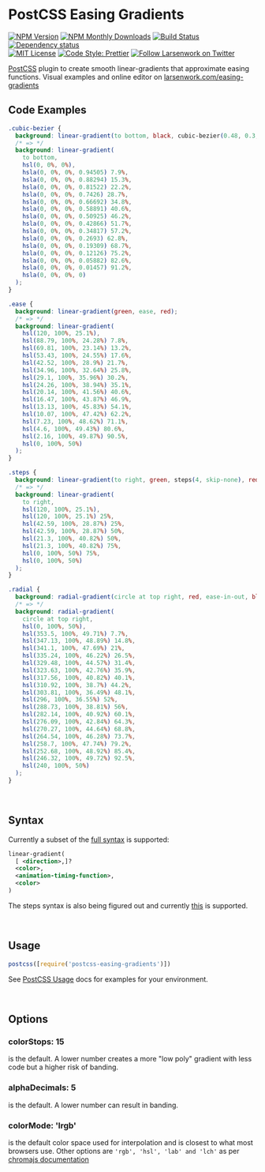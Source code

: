 # PostCSS Easing Gradients

[![NPM Version][npm-img]][npm]
[![NPM Monthly Downloads][dm-img]][npm]
[![Build Status][ci-img]][ci]
[![Dependency status][dpd-img]][dpd]
<br>
[![MIT License][mit-img]][mit]
[![Code Style: Prettier][prt-img]][prt]
[![Follow Larsenwork on Twitter][twt-img]][twt]

[PostCSS](https://github.com/postcss/postcss) plugin to create smooth linear-gradients that approximate easing functions.
Visual examples and online editor on [larsenwork.com/easing-gradients](https://larsenwork.com/easing-gradients/)

## Code Examples

```css
.cubic-bezier {
  background: linear-gradient(to bottom, black, cubic-bezier(0.48, 0.3, 0.64, 1), transparent);
  /* => */
  background: linear-gradient(
    to bottom,
    hsl(0, 0%, 0%),
    hsla(0, 0%, 0%, 0.94505) 7.9%,
    hsla(0, 0%, 0%, 0.88294) 15.3%,
    hsla(0, 0%, 0%, 0.81522) 22.2%,
    hsla(0, 0%, 0%, 0.7426) 28.7%,
    hsla(0, 0%, 0%, 0.66692) 34.8%,
    hsla(0, 0%, 0%, 0.58891) 40.6%,
    hsla(0, 0%, 0%, 0.50925) 46.2%,
    hsla(0, 0%, 0%, 0.42866) 51.7%,
    hsla(0, 0%, 0%, 0.34817) 57.2%,
    hsla(0, 0%, 0%, 0.2693) 62.8%,
    hsla(0, 0%, 0%, 0.19309) 68.7%,
    hsla(0, 0%, 0%, 0.12126) 75.2%,
    hsla(0, 0%, 0%, 0.05882) 82.6%,
    hsla(0, 0%, 0%, 0.01457) 91.2%,
    hsla(0, 0%, 0%, 0)
  );
}

.ease {
  background: linear-gradient(green, ease, red);
  /* => */
  background: linear-gradient(
    hsl(120, 100%, 25.1%),
    hsl(88.79, 100%, 24.28%) 7.8%,
    hsl(69.81, 100%, 23.14%) 13.2%,
    hsl(53.43, 100%, 24.55%) 17.6%,
    hsl(42.52, 100%, 28.9%) 21.7%,
    hsl(34.96, 100%, 32.64%) 25.8%,
    hsl(29.1, 100%, 35.96%) 30.2%,
    hsl(24.26, 100%, 38.94%) 35.1%,
    hsl(20.14, 100%, 41.56%) 40.6%,
    hsl(16.47, 100%, 43.87%) 46.9%,
    hsl(13.13, 100%, 45.83%) 54.1%,
    hsl(10.07, 100%, 47.42%) 62.2%,
    hsl(7.23, 100%, 48.62%) 71.1%,
    hsl(4.6, 100%, 49.43%) 80.6%,
    hsl(2.16, 100%, 49.87%) 90.5%,
    hsl(0, 100%, 50%)
  );
}

.steps {
  background: linear-gradient(to right, green, steps(4, skip-none), red);
  /* => */
  background: linear-gradient(
    to right,
    hsl(120, 100%, 25.1%),
    hsl(120, 100%, 25.1%) 25%,
    hsl(42.59, 100%, 28.87%) 25%,
    hsl(42.59, 100%, 28.87%) 50%,
    hsl(21.3, 100%, 40.82%) 50%,
    hsl(21.3, 100%, 40.82%) 75%,
    hsl(0, 100%, 50%) 75%,
    hsl(0, 100%, 50%)
  );
}

.radial {
  background: radial-gradient(circle at top right, red, ease-in-out, blue);
  /* => */
  background: radial-gradient(
    circle at top right,
    hsl(0, 100%, 50%),
    hsl(353.5, 100%, 49.71%) 7.7%,
    hsl(347.13, 100%, 48.89%) 14.8%,
    hsl(341.1, 100%, 47.69%) 21%,
    hsl(335.24, 100%, 46.22%) 26.5%,
    hsl(329.48, 100%, 44.57%) 31.4%,
    hsl(323.63, 100%, 42.76%) 35.9%,
    hsl(317.56, 100%, 40.82%) 40.1%,
    hsl(310.92, 100%, 38.7%) 44.2%,
    hsl(303.81, 100%, 36.49%) 48.1%,
    hsl(296, 100%, 36.55%) 52%,
    hsl(288.73, 100%, 38.81%) 56%,
    hsl(282.14, 100%, 40.92%) 60.1%,
    hsl(276.09, 100%, 42.84%) 64.3%,
    hsl(270.27, 100%, 44.64%) 68.8%,
    hsl(264.54, 100%, 46.28%) 73.7%,
    hsl(258.7, 100%, 47.74%) 79.2%,
    hsl(252.68, 100%, 48.92%) 85.4%,
    hsl(246.32, 100%, 49.72%) 92.5%,
    hsl(240, 100%, 50%)
  );
}
```

<br>

## Syntax

Currently a subset of the [full syntax](https://github.com/w3c/csswg-drafts/issues/1332#issuecomment-299990698) is supported:

```xml
linear-gradient(
  [ <direction>,]?
  <color>,
  <animation-timing-function>,
  <color>
)
```

The steps syntax is also being figured out and currently [this](https://github.com/w3c/csswg-drafts/issues/1680#issuecomment-361550637) is supported.

<br>

## Usage

```js
postcss([require('postcss-easing-gradients')])
```

See [PostCSS Usage](https://github.com/postcss/postcss#usage) docs for examples for your environment.

<br>

## Options

### colorStops: 15

is the default. A lower number creates a more "low poly" gradient with less code but a higher risk of banding.

### alphaDecimals: 5

is the default. A lower number can result in banding.

### colorMode: 'lrgb'

is the default color space used for interpolation and is closest to what most browsers use. Other options are `'rgb', 'hsl', 'lab' and 'lch'` as per [chromajs documentation](http://gka.github.io/chroma.js/#chroma-mix)

[ci-img]: https://img.shields.io/travis/larsenwork/postcss-easing-gradients.svg?branch=master&longCache=true&style=flat-square
[ci]: https://travis-ci.org/larsenwork/postcss-easing-gradients
[npm-img]: https://img.shields.io/npm/v/postcss-easing-gradients.svg?longCache=true&style=flat-square
[npm]: https://www.npmjs.com/package/postcss-easing-gradients
[dm-img]: https://img.shields.io/npm/dm/postcss-easing-gradients.svg?longCache=true&style=flat-square
[dpd-img]: https://img.shields.io/david/larsenwork/postcss-easing-gradients.svg?longCache=true&style=flat-square
[dpd]: https://david-dm.org/larsenwork/postcss-easing-gradients
[prt-img]: https://img.shields.io/badge/code_style-prettier-ff69b4.svg?longCache=true&style=flat-square
[prt]: https://github.com/prettier/prettier
[mit-img]: https://img.shields.io/github/license/larsenwork/postcss-easing-gradients.svg?longCache=true&style=flat-square
[mit]: https://github.com/larsenwork/postcss-easing-gradients/blob/master/LICENSE
[twt-img]: https://img.shields.io/twitter/follow/larsenwork.svg?label=follow+larsenwork&longCache=true&style=flat-square
[twt]: https://twitter.com/larsenwork
